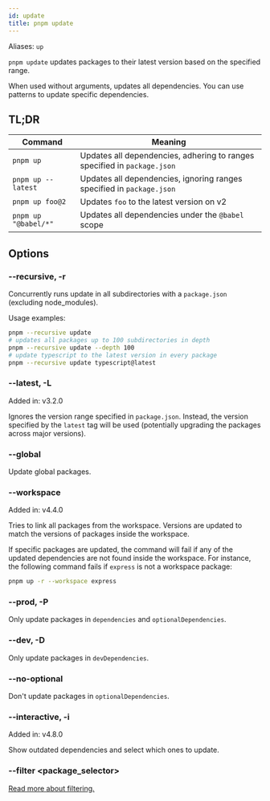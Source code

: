 ```yaml
---
id: update
title: pnpm update
---
```


Aliases: `up`

`pnpm update` updates packages to their latest version based on the specified
range.

When used without arguments, updates all dependencies. You can use patterns to
update specific dependencies.

## TL;DR

| Command              | Meaning                                                                  |
|----------------------|--------------------------------------------------------------------------|
|`pnpm up`             | Updates all dependencies, adhering to ranges specified in `package.json` |
|`pnpm up --latest`    | Updates all dependencies, ignoring ranges specified in `package.json`    |
|`pnpm up foo@2`       | Updates `foo` to the latest version on v2                                |
|`pnpm up "@babel/*"` | Updates all dependencies under the `@babel` scope                        |

## Options

### --recursive, -r

Concurrently runs update in all subdirectories with a `package.json` (excluding
node_modules).

Usage examples:

```sh
pnpm --recursive update
# updates all packages up to 100 subdirectories in depth
pnpm --recursive update --depth 100
# update typescript to the latest version in every package
pnpm --recursive update typescript@latest
```

### --latest, -L

Added in: v3.2.0

Ignores the version range specified in `package.json`. Instead, the version specified by the `latest` tag will be used (potentially upgrading the packages across major versions).

### --global

Update global packages.

### --workspace

Added in: v4.4.0

Tries to link all packages from the workspace. Versions are updated to match the
versions of packages inside the workspace.

If specific packages are updated, the command will fail if any of the updated
dependencies are not found inside the workspace. For instance, the following
command fails if `express` is not a workspace package:

```sh
pnpm up -r --workspace express
```

### --prod, -P

Only update packages in `dependencies` and `optionalDependencies`.

### --dev, -D

Only update packages in `devDependencies`.

### --no-optional

Don't update packages in `optionalDependencies`.

### --interactive, -i

Added in: v4.8.0

Show outdated dependencies and select which ones to update.

### --filter &lt;package_selector\>

[Read more about filtering.](../filtering.md)
